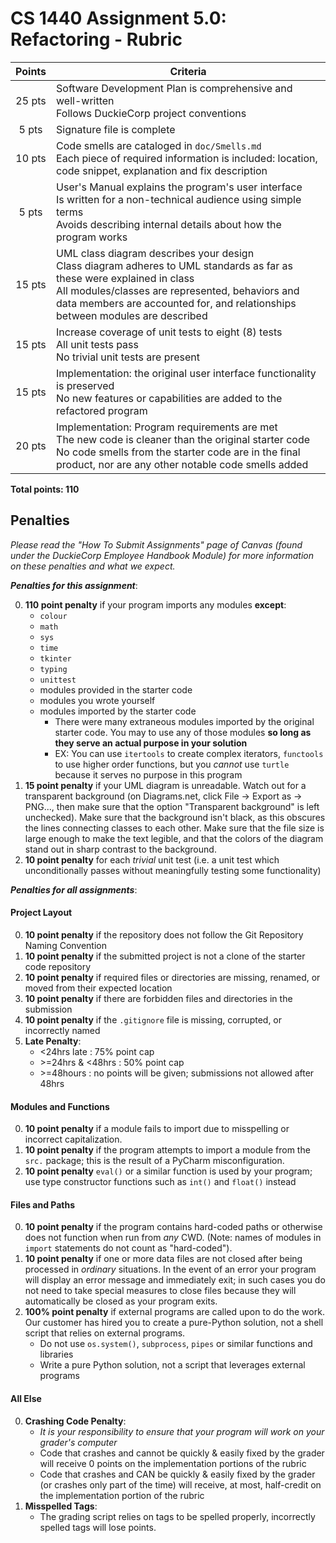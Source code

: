 # CS 1440 Assignment 5.0: Refactoring - Rubric

| Points | Criteria
|:------:|--------------------------------------------------------------------------------
| 25 pts | Software Development Plan is comprehensive and well-written<br/>Follows DuckieCorp project conventions
| 5 pts  | Signature file is complete
| 10 pts | Code smells are cataloged in `doc/Smells.md`<br/>Each piece of required information is included: location, code snippet, explanation and fix description
| 5 pts  | User's Manual explains the program's user interface<br/>Is written for a non-technical audience using simple terms<br/>Avoids describing internal details about how the program works
| 15 pts | UML class diagram describes your design<br/>Class diagram adheres to UML standards as far as these were explained in class<br/>All modules/classes are represented, behaviors and data members are accounted for, and relationships between modules are described
| 15 pts | Increase coverage of unit tests to eight (8) tests<br/>All unit tests pass<br/>No trivial unit tests are present
| 15 pts | Implementation: the original user interface functionality is preserved<br/>No new features or capabilities are added to the refactored program
| 20 pts | Implementation: Program requirements are met<br/>The new code is cleaner than the original starter code<br/>No code smells from the starter code are in the final product, nor are any other notable code smells added

**Total points: 110**


## Penalties

*Please read the "How To Submit Assignments" page of Canvas (found under the DuckieCorp Employee Handbook Module) for more information on these penalties and what we expect.*

***Penalties for this assignment***:

0.  **110 point penalty** if your program imports any modules **except**:
    *   `colour`
    *   `math`
    *   `sys`
    *   `time`
    *   `tkinter`
    *   `typing`
    *   `unittest`
    *   modules provided in the starter code
    *   modules you wrote yourself
    *   modules imported by the starter code
        *   There were many extraneous modules imported by the original starter code. You may to use any of those modules **so long as they serve an actual purpose in your solution**
        *   EX: You can use `itertools` to create complex iterators, `functools` to use higher order functions, but you *cannot* use `turtle` because it serves no purpose in this program
1.  **15 point penalty**  if your UML diagram is unreadable.  Watch out for a transparent background (on Diagrams.net, click File -> Export as -> PNG..., then make sure that the option "Transparent background" is left unchecked).  Make sure that the background isn't black, as this obscures the lines connecting classes to each other.  Make sure that the file size is large enough to make the text legible, and that the colors of the diagram stand out in sharp contrast to the background.
2.  **10 point penalty** for each  _trivial_ unit test (i.e. a unit test which unconditionally passes without meaningfully testing some functionality)


***Penalties for all assignments***:

#### Project Layout
0. **10 point penalty** if the repository does not follow the Git Repository Naming Convention
1. **10 point penalty** if the submitted project is not a clone of the starter code repository
2. **10 point penalty** if required files or directories are missing, renamed, or moved from their expected location
3. **10 point penalty** if there are forbidden files and directories in the submission
4. **10 point penalty** if the `.gitignore` file is missing, corrupted, or incorrectly named
5. **Late Penalty**:
    *   \<24hrs late : 75% point cap
    *   \>=24hrs & <48hrs : 50% point cap
    *   \>=48hours : no points will be given; submissions not allowed after 48hrs


#### Modules and Functions
0. **10 point penalty** if a module fails to import due to misspelling or incorrect capitalization.
1. **10 point penalty** if the program attempts to import a module from the `src.` package; this is the result of a PyCharm misconfiguration.
2. **10 point penalty** `eval()` or a similar function is used by your program; use type constructor functions such as `int()` and `float()` instead


#### Files and Paths
0. **10 point penalty** if the program contains hard-coded paths or otherwise does not function when run from *any* CWD.  (Note: names of modules in `import` statements do not count as "hard-coded").
1. **10 point penalty** if one or more data files are not closed after being processed in *ordinary* situations.  In the event of an error your program will display an error message and immediately exit; in such cases you do not need to take special measures to close files because they will automatically be closed as your program exits.
2. **100% point penalty** if external programs are called upon to do the work.  Our customer has hired you to create a pure-Python solution, not a shell script that relies on external programs.
    - Do not use `os.system()`, `subprocess`, `pipes` or similar functions and libraries
    - Write a pure Python solution, not a script that leverages external programs


#### All Else
0. **Crashing Code Penalty**:
    * *It is your responsibility to ensure that your program will work on your grader's computer*
    *   Code that crashes and cannot be quickly & easily fixed by the grader will receive 0 points on the implementation portions of the rubric
    *   Code that crashes and CAN be quickly & easily fixed by the grader (or crashes only part of the time) will receive, at most, half-credit on the implementation portion of the rubric
1. **Misspelled Tags**:
    * The grading script relies on tags to be spelled properly, incorrectly spelled tags will lose points.
